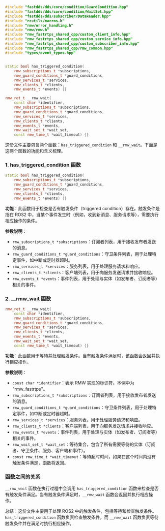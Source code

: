 ```cpp
#include "fastdds/dds/core/condition/GuardCondition.hpp"
#include "fastdds/dds/core/condition/WaitSet.hpp"
#include "fastdds/dds/subscriber/DataReader.hpp"
#include "rcutils/macros.h"
#include "rmw/error_handling.h"
#include "rmw/rmw.h"
#include "rmw_fastrtps_shared_cpp/custom_client_info.hpp"
#include "rmw_fastrtps_shared_cpp/custom_service_info.hpp"
#include "rmw_fastrtps_shared_cpp/custom_subscriber_info.hpp"
#include "rmw_fastrtps_shared_cpp/rmw_common.hpp"
#include "types/event_types.hpp"
```

##

```cpp
static bool has_triggered_condition(
    rmw_subscriptions_t *subscriptions,
    rmw_guard_conditions_t *guard_conditions,
    rmw_services_t *services,
    rmw_clients_t *clients,
    rmw_events_t *events) {}

rmw_ret_t __rmw_wait(
    const char *identifier,
    rmw_subscriptions_t *subscriptions,
    rmw_guard_conditions_t *guard_conditions,
    rmw_services_t *services,
    rmw_clients_t *clients,
    rmw_events_t *events,
    rmw_wait_set_t *wait_set,
    const rmw_time_t *wait_timeout) {}
```

这份文件主要包含两个函数：`has_triggered_condition` 和 `__rmw_wait`。下面是这两个函数的功能和含义梳理。

### 1. has_triggered_condition 函数

```cpp
static bool has_triggered_condition(
    rmw_subscriptions_t *subscriptions,
    rmw_guard_conditions_t *guard_conditions,
    rmw_services_t *services,
    rmw_clients_t *clients,
    rmw_events_t *events) {}
```

**功能**：此函数用于检查是否有触发条件（triggered condition）存在。触发条件是指在 ROS2 中，当某个事件发生时（例如，收到新消息、服务请求等），需要执行相应操作的条件。

**参数说明**：

- `rmw_subscriptions_t *subscriptions`：订阅者列表，用于接收发布者发送的消息。
- `rmw_guard_conditions_t *guard_conditions`：守卫条件列表，用于处理特定事件，如中断或定时器超时。
- `rmw_services_t *services`：服务列表，用于处理服务请求和响应。
- `rmw_clients_t *clients`：客户端列表，用于向服务发送请求并接收响应。
- `rmw_events_t *events`：事件列表，用于处理与实体（如发布者、订阅者等）相关的事件。

### 2. \_\_rmw_wait 函数

```cpp
rmw_ret_t __rmw_wait(
    const char *identifier,
    rmw_subscriptions_t *subscriptions,
    rmw_guard_conditions_t *guard_conditions,
    rmw_services_t *services,
    rmw_clients_t *clients,
    rmw_events_t *events,
    rmw_wait_set_t *wait_set,
    const rmw_time_t *wait_timeout) {}
```

**功能**：此函数用于等待并处理触发条件。当有触发条件满足时，该函数会返回并执行相应操作。

**参数说明**：

- `const char *identifier`：表示 RMW 实现的标识符，本例中为 "rmw_fastrtps"。
- `rmw_subscriptions_t *subscriptions`：订阅者列表，用于接收发布者发送的消息。
- `rmw_guard_conditions_t *guard_conditions`：守卫条件列表，用于处理特定事件，如中断或定时器超时。
- `rmw_services_t *services`：服务列表，用于处理服务请求和响应。
- `rmw_clients_t *clients`：客户端列表，用于向服务发送请求并接收响应。
- `rmw_events_t *events`：事件列表，用于处理与实体（如发布者、订阅者等）相关的事件。
- `rmw_wait_set_t *wait_set`：等待集合，包含了所有需要等待的实体（订阅者、守卫条件、服务、客户端和事件）。
- `const rmw_time_t *wait_timeout`：等待超时时间，如果在这个时间内没有触发条件满足，函数将返回。

### 函数之间的关系

`__rmw_wait` 函数在执行过程中会调用 `has_triggered_condition` 函数来检查是否有触发条件满足。当有触发条件满足时，`__rmw_wait` 函数会返回并执行相应操作。

总结：这份文件主要用于处理 ROS2 中的触发条件，包括等待和检查触发条件。`has_triggered_condition` 函数负责检查触发条件，而 `__rmw_wait` 函数负责等待触发条件并在满足时执行相应操作。
